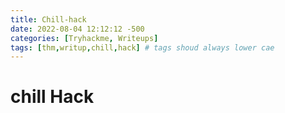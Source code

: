 ```yaml
---
title: Chill-hack
date: 2022-08-04 12:12:12 -500
categories: [Tryhackme, Writeups]
tags: [thm,writup,chill,hack] # tags shoud always lower cae
---
```


# chill Hack
